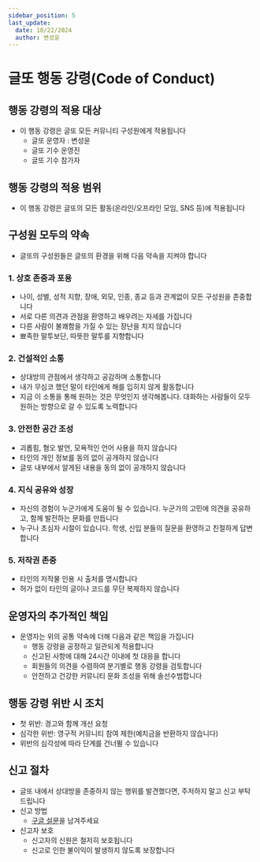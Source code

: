 ```yaml
---
sidebar_position: 5
last_update:
  date: 10/22/2024
  author: 변성윤
---
```


# 글또 행동 강령(Code of Conduct)

## 행동 강령의 적용 대상
- 이 행동 강령은 글또 모든 커뮤니티 구성원에게 적용됩니다
  - 글또 운영자 : 변성윤
  - 글또 기수 운영진
  - 글또 기수 참가자

## 행동 강령의 적용 범위
- 이 행동 강령은 글또의 모든 활동(온라인/오프라인 모임, SNS 등)에 적용됩니다

## 구성원 모두의 약속
- 글또의 구성원들은 글또의 환경을 위해 다음 약속을 지켜야 합니다

### 1. 상호 존중과 포용
- 나이, 성별, 성적 지향, 장애, 외모, 인종, 종교 등과 관계없이 모든 구성원을 존중합니다
- 서로 다른 의견과 관점을 환영하고 배우려는 자세를 가집니다
- 다른 사람이 불쾌함을 가질 수 있는 장난을 치지 않습니다
- 뾰족한 말투보단, 따뜻한 말투를 지향합니다
  
### 2. 건설적인 소통
- 상대방의 관점에서 생각하고 공감하며 소통합니다
- 내가 무심코 했던 말이 타인에게 해를 입히지 않게 활동합니다
- 지금 이 소통을 통해 원하는 것은 무엇인지 생각해봅니다. 대화하는 사람들이 모두 원하는 방향으로 갈 수 있도록 노력합니다

### 3. 안전한 공간 조성
- 괴롭힘, 혐오 발언, 모욕적인 언어 사용을 하지 않습니다
- 타인의 개인 정보를 동의 없이 공개하지 않습니다
- 글또 내부에서 알게된 내용을 동의 없이 공개하지 않습니다

### 4. 지식 공유와 성장
- 자신의 경험이 누군가에게 도움이 될 수 있습니다. 누군가의 고민에 의견을 공유하고, 함께 발전하는 문화를 만듭니다
- 누구나 초심자 시절이 있습니다. 학생, 신입 분들의 질문을 환영하고 친절하게 답변합니다
  
### 5. 저작권 존중
- 타인의 저작물 인용 시 출처를 명시합니다
- 허가 없이 타인의 글이나 코드를 무단 복제하지 않습니다

## 운영자의 추가적인 책임
- 운영자는 위의 공통 약속에 더해 다음과 같은 책임을 가집니다
  - 행동 강령을 공정하고 일관되게 적용합니다
  - 신고된 사항에 대해 24시간 이내에 첫 대응을 합니다
  - 회원들의 의견을 수렴하여 분기별로 행동 강령을 검토합니다
  - 안전하고 건강한 커뮤니티 문화 조성을 위해 솔선수범합니다

## 행동 강령 위반 시 조치
- 첫 위반: 경고와 함께 개선 요청
- 심각한 위반: 영구적 커뮤니티 참여 제한(예치금을 반환하지 않습니다)
- 위반의 심각성에 따라 단계를 건너뛸 수 있습니다

## 신고 절차
- 글또 내에서 상대방을 존중하지 않는 행위를 발견했다면, 주저하지 말고 신고 부탁드립니다
- 신고 방법
  - [구글 설문](https://forms.gle/HdNaMfi29vDHdscd7)을 남겨주세요
- 신고자 보호
  - 신고자의 신원은 철저히 보호됩니다
  - 신고로 인한 불이익이 발생하지 않도록 보장합니다
